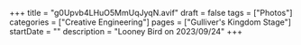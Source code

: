 +++
title = "g0Upvb4LHuO5MmUqJyqN.avif"
draft = false
tags = ["Photos"]
categories = ["Creative Engineering"]
pages = ["Gulliver's Kingdom Stage"]
startDate = ""
description = "Looney Bird on 2023/09/24"
+++
